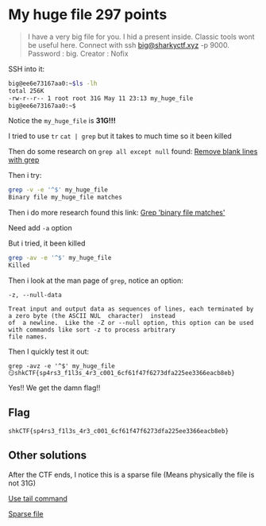 # My huge file 297 points
>I have a very big file for you. I hid a present inside.
>Classic tools wont be useful here.
>Connect with ssh big@sharkyctf.xyz -p 9000. Password : big.
>Creator : Nofix

SSH into it:
```bash
big@ee6e73167aa0:~$ls -lh
total 256K
-rw-r--r-- 1 root root 31G May 11 23:13 my_huge_file
big@ee6e73167aa0:~$
```
Notice the `my_huge_file` is **31G!!!**

I tried to use `tr` `cat | grep` but it takes to much time so it been killed

Then do some research on `grep all except null` found:
[Remove blank lines with grep](https://stackoverflow.com/questions/3432555/remove-blank-lines-with-grep)

Then i try:
```bash
grep -v -e '^$' my_huge_file
Binary file my_huge_file matches
```

Then i do more research found this link:
[Grep 'binary file matches'
](https://stackoverflow.com/questions/23512852/grep-binary-file-matches-how-to-get-normal-grep-output)

Need add `-a` option

But i tried, it been killed
```bash
grep -av -e '^$' my_huge_file 
Killed
```

Then i look at the man page of `grep`, notice an option:
```
-z, --null-data

Treat input and output data as sequences of lines, each terminated by a zero byte (the ASCII NUL  character)  instead
of  a newline.  Like the -Z or --null option, this option can be used with commands like sort -z to process arbitrary
file names.

```

Then I quickly test it out:
```
grep -avz -e '^$' my_huge_file 
😏shkCTF{sp4rs3_f1l3s_4r3_c001_6cf61f47f6273dfa225ee3366eacb8eb}
```

Yes!! We get the damn flag!!

## Flag
```
shkCTF{sp4rs3_f1l3s_4r3_c001_6cf61f47f6273dfa225ee3366eacb8eb}
```

## Other solutions
After the CTF ends, I notice this is a sparse file (Means physically the file is not 31G)

[Use tail command](https://github.com/TheLeagueOfSociallyDistancedGentlemen/SharkyCTF2020/blob/master/Misc.md)

[Sparse file](https://github.com/LibWTF/ctf_writeups/blob/master/SharkyCTF-2020/MyHugeFile.md)